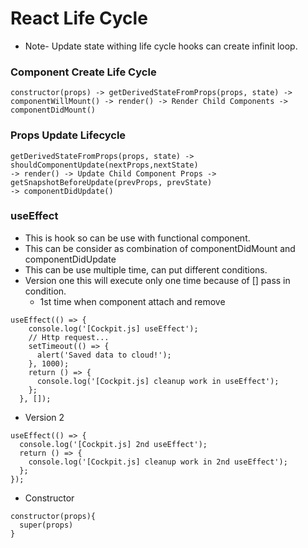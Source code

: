 # React Life Cycle

- Note- Update state withing life cycle hooks can create infinit loop.
### Component Create Life Cycle 
```
constructor(props) -> getDerivedStateFromProps(props, state) -> 
componentWillMount() -> render() -> Render Child Components -> componentDidMount()
```
### Props Update Lifecycle
```
getDerivedStateFromProps(props, state) -> shouldComponentUpdate(nextProps,nextState)
-> render() -> Update Child Component Props -> getSnapshotBeforeUpdate(prevProps, prevState)
-> componentDidUpdate()
```

### useEffect

- This is hook so can be use with functional component.
- This can be consider as combination of componentDidMount and componentDidUpdate
- This can be use multiple time, can put different conditions.
- Version one this will execute only one time because of [] pass in condition.
  * 1st time when component attach and remove
```
useEffect(() => {
    console.log('[Cockpit.js] useEffect');
    // Http request...
    setTimeout(() => {
      alert('Saved data to cloud!');
    }, 1000);
    return () => {
      console.log('[Cockpit.js] cleanup work in useEffect');
    };
  }, []);
```
- Version 2 
```
useEffect(() => {
  console.log('[Cockpit.js] 2nd useEffect');
  return () => {
    console.log('[Cockpit.js] cleanup work in 2nd useEffect');
  };
});
```
- Constructor 
```
constructor(props){
  super(props)
}
```

